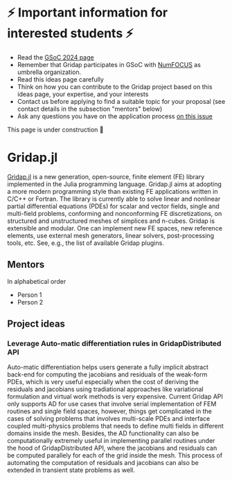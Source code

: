# ⚡ Important information for interested students  ⚡
- Read the [GSoC 2024 page](https://summerofcode.withgoogle.com/)
- Remember that Gridap participates in GSoC with [NumFOCUS](https://numfocus.org/) as umbrella organization.
- Read this ideas page carefully
- Think on how you can contribute to the Gridap project based on this ideas page, your expertise, and your interests
- Contact us before applying to find a suitable topic for your proposal (see contact details in the subsection "mentors" below)
- Ask any questions you have on the application process [on this issue](https://github.com/gridap/GSoC/issues/13)

This page is under construction 🔨

# Gridap.jl

[Gridap.jl](https://github.com/gridap/Gridap.jl) is a new generation, open-source, finite element (FE) library implemented in the Julia programming language. Gridap.jl aims at adopting a more modern programming style than existing FE applications written in C/C++ or Fortran.  The library is currently able to solve linear and nonlinear partial differential equations (PDEs) for scalar and vector fields, single and multi-field problems, conforming and nonconforming FE discretizations, on structured and unstructured meshes of simplices and n-cubes. Gridap is extensible and modular. One can implement new FE spaces, new reference elements, use external mesh generators, linear solvers, post-processing tools, etc. See, e.g., the list of available Gridap plugins.

## Mentors

In alphabetical order
- Person 1
- Person 2

## Project ideas

### Leverage Auto-matic differentiation rules in GridapDistributed API

Auto-matic differentiation helps users generate a fully implicit abstract back-end for computing the jacobians and residuals of the weak-form PDEs, which is very useful especially when the cost of deriving the residuals and jacobians using tradiational approaches like variational formulation and virtual work methods is very expensive. Current Gridap API only supports AD for use cases that involve serial implementation of FEM routines and single field spaces, however, things get complicated in the cases of solving problems that involves multi-scale PDEs and interface coupled multi-physics problems that needs to define multi fields in different domains inside the mesh. Besides, the AD functionality can also be computationally extremely useful in implementing parallel routines under the hood of GridapDistributed API, where the jacobians and residuals can be computed parallely for each of the grid inside the mesh. This process of automating the computation of residuals and jacobians can also be extended in transient state problems as well.
